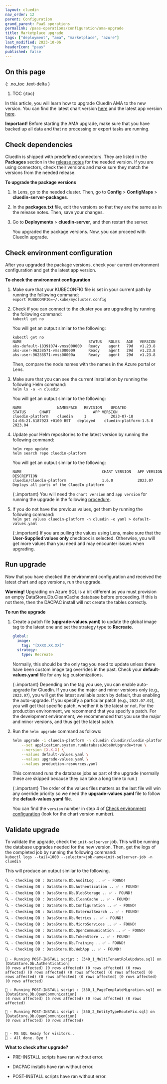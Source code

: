 ```yaml
---
layout: cluedin
nav_order: 12
parent: Configuration
grand_parent: PaaS operations
permalink: /paas-operations/configuration/ama-upgrade
title: Marketplace upgrade
tags: ["deployment", "ama", "marketplace", "azure"]
last_modified: 2023-10-06
headerIcon: "paas"
published: false
---
```

## On this page
{: .no_toc .text-delta }
1. TOC
{:toc}

In this article, you will learn how to upgrade CluedIn AMA to the new version. You can find the latest chart version [here](https://github.com/CluedIn-io/Charts/releases) and the latest app version [here](https://cluedin-io.github.io/Releases/).

**Important!** Before starting the AMA upgrade, make sure that you have backed up all data and that no processing or export tasks are running.

## Check dependencies

CluedIn is shipped with predefined connectors. They are listed in the **Packages** section in the [release notes](https://cluedin-io.github.io/Releases/) for the needed version. If you are using connectors, check their versions and make sure they match the versions from the needed release.

**To upgrade the package versions**

1. In Lens, go to the needed cluster. Then, go to **Config** > **ConfigMaps** > **cluedin-server-packages**.

1. In the **packages.txt** file, edit the versions so that they are the same as in the release notes. Then, save your changes.

1. Go to **Deployments** > **cluedin-server**, and then restart the server.

    You upgraded the package versions. Now, you can proceed with CluedIn upgrade.

## Check environment configuration

After you upgraded the package versions, check your current environment configuration and get the latest app version.

**To check the environment configuration**

1. Make sure that your KUBECONFIG file is set in your current path by running the following command:  
`export KUBECONFIG=~/.kube/mycluster.config`

1. Check if you can connect to the cluster you are upgrading by running the following command:  
`kubectl get no`

    You will get an output similar to the following:
    
    ```
    kubectl get no
    NAME                              STATUS   ROLES   AGE   VERSION
    aks-default-18391074-vmss000000   Ready    agent   79d   v1.23.8
    aks-user-96238571-vmss000009      Ready    agent   29d   v1.23.8
    aks-user-96238571-vmss00000a      Ready    agent   29d   v1.23.8
    ```

    Then, compare the node names with the names in the Azure portal or Lens.

1. Make sure that you can see the current installation by running the following Helm command:  
`helm ls -a -n cluedin`

    You will get an output similar to the following:
    
    ```
    NAME                NAMESPACE   REVISION    UPDATED                                 STATUS      CHART                   APP VERSION
    cluedin-platform    cluedin     1           2023-07-18 14:08:21.6187923 +0100 BST   deployed    cluedin-platform-1.5.0  2023.04
    ```

1. Update your Helm repositories to the latest version by running the following command:

    ```
    helm repo update
    helm search repo cluedin-platform 
    ```

    You will get an output similar to the following:
    
    ```
    NAME                                    CHART VERSION   APP VERSION   DESCRIPTION
    cluedin/cluedin-platform                1.6.0           2023.07       Deploys all parts of the CluedIn platform 
    ```

    {:.important}
    You will need the `chart version` and `app version` for running the upgrade in the following [procedure](#run-upgrade).

1. If you do not have the previous values, get them by running the following command:  
`helm get values cluedin-platform -n cluedin -o yaml > default-values.yaml`

    {:.important}
    If you are pulling the values using Lens, make sure that the **User-Supplied values only** checkbox is selected. Otherwise, you will get more values than you need and may encounter issues when upgrading.
    
## Run upgrade

Now that you have checked the environment configuration and received the latest chart and app versions, run the upgrade.

**Warning!** Upgrading on Azure SQL is a bit different as you must provision an empty DataStore.Db.CleanCache database before proceeding. If this is not there, then the DACPAC install will not create the tables correctly.

**To run the upgrade**

1. Create a patch file (**upgrade-values.yaml**) to update the global image tag to the latest one and set the strategy type to **Recreate**.

    ```yaml
    global:
      image:
        tag: "[XXXX.XX.XX]"
      strategy:
        type: Recreate
    ```
    Normally, this should be the only tag you need to update unless there have been custom image tag overrides in the past. Check your **default-values.yaml** file for any tag customizations.

    {:.important}
    Depending on the tag you use, you can enable auto-upgrade for CluedIn. If you use the major and minor versions only (e.g., `2023.07`), you will get the latest available patch by default, thus enabling the auto-upgrade. If you specify a particular patch (e.g., `2023.07.02`), you will get that specific patch, whether it is the latest or not. For the production environment, we recommend that you specify a patch. For the development environment, we recommended that you use the major and minor versions, and thus get the latest patch.

1. Run the `helm upgrade` command as follows:
    
    ```bash
    helm upgrade -i cluedin-platform -n cluedin cluedin/cluedin-platform \
        --set application.system.runDatabaseJobsOnUpgrade=true \
        --version [X.X.X] \
        --values default-values.yaml \
        --values upgrade-values.yaml \
        --values production-resources.yaml
    ```

    This command runs the database jobs as part of the upgrade (normally these are skipped because they can take a long time to run.)

    {:.important}
    The order of the values files matters as the last file will win any override priority so we need the **upgrade-values.yaml** file to follow the **default-values.yaml** file.

    You can find the `version` number in step 4 of [Check environment configuration](#check-environment-configuration) (look for the chart version number).

## Validate upgrade

To validate the upgrade, check the `init-sqlserver` job. This will be running the database upgrades needed for the new version. Then, get the logs of the completed job by running the following command:  
`kubectl logs --tail=1000 --selector=job-name=init-sqlserver-job -n cluedin`

This will produce an output similar to the following.

```
🔍 - Checking DB : DataStore.Db.AuditLog .. ✅ - FOUND!
🔍 - Checking DB : DataStore.Db.Authentication .. ✅ - FOUND!
🔍 - Checking DB : DataStore.Db.BlobStorage .. ✅ - FOUND!
🔍 - Checking DB : DataStore.Db.CleanCache .. ✅ - FOUND!
🔍 - Checking DB : DataStore.Db.Configuration .. ✅ - FOUND!
🔍 - Checking DB : DataStore.Db.ExternalSearch .. ✅ - FOUND!
🔍 - Checking DB : DataStore.Db.Metrics .. ✅ - FOUND!
🔍 - Checking DB : DataStore.Db.MicroServices .. ✅ - FOUND!
🔍 - Checking DB : DataStore.Db.OpenCommunication .. ✅ - FOUND!
🔍 - Checking DB : DataStore.Db.TokenStore .. ✅ - FOUND!
🔍 - Checking DB : DataStore.Db.Training .. ✅ - FOUND!
🔍 - Checking DB : DataStore.Db.WebApp .. ✅ - FOUND!

🏃‍ - Running POST-INSTALL script : [340_1_MultiTenantRoleUpdate.sql] on [DataStore.Db.Authentication]
(0 rows affected) (0 rows affected) (0 rows affected) (0 rows affected) (0 rows affected) (0 rows affected) (0 rows affected) (0 rows affected) (0 rows affected) (0 rows affected) (0 rows affected) (0 rows affected)

🏃‍ - Running POST-INSTALL script : [350_1_PageTemplateMigration.sql] on [DataStore.Db.OpenCommunication]
(4 rows affected) (5 rows affected) (0 rows affected) (0 rows affected)

🏃‍ - Running POST-INSTALL script : [350_2_EntityTypeRouteFix.sql] on [DataStore.Db.OpenCommunication]
(0 rows affected) (0 rows affected)


🥇 - MS SQL Ready for visitors..
👋 - All done. Bye !
```

**What to check after upgrade?**

- PRE-INSTALL scripts have ran without error.

- DACPAC installs have ran without error.

- POST-INSTALL scripts have ran without error.